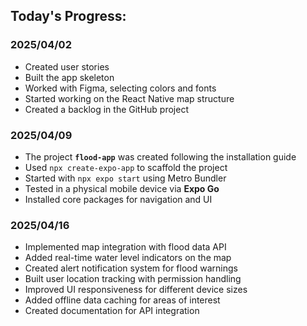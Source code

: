 ## Today's Progress:

### 2025/04/02

- Created user stories  
- Built the app skeleton  
- Worked with Figma, selecting colors and fonts  
- Started working on the React Native map structure  
- Created a backlog in the GitHub project  

### 2025/04/09

- The project **`flood-app`** was created following the installation guide 
- Used `npx create-expo-app` to scaffold the project
- Started with `npx expo start` using Metro Bundler
- Tested in a physical mobile device via **Expo Go**
- Installed core packages for navigation and UI

### 2025/04/16

- Implemented map integration with flood data API
- Added real-time water level indicators on the map
- Created alert notification system for flood warnings
- Built user location tracking with permission handling
- Improved UI responsiveness for different device sizes
- Added offline data caching for areas of interest
- Created documentation for API integration
